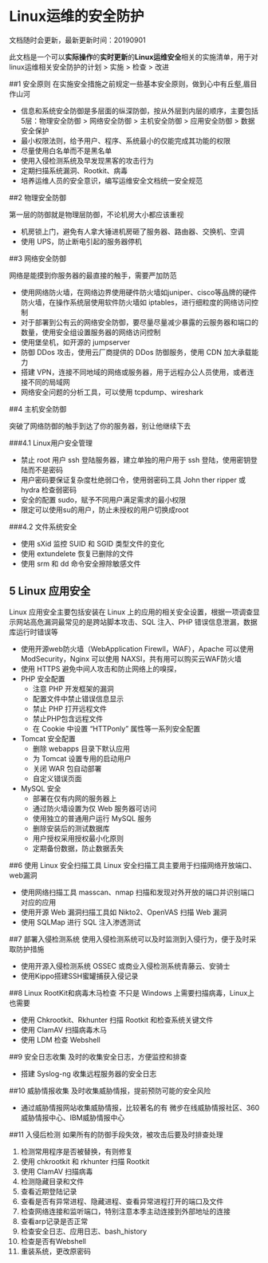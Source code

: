 # Linux运维的安全防护
文档随时会更新，最新更新时间：20190901

此文档是一个可以**实际操作**的**实时更新**的**Linux运维安全**相关的实施清单，用于对linux运维相关安全防护的计划 > 实施 > 检查 > 改进

##1 安全原则
在实施安全措施之前规定一些基本安全原则，做到心中有丘壑,眉目作山河

* 信息和系统安全防御是多层面的纵深防御，按从外层到内层的顺序，主要包括5层：物理安全防御 > 网络安全防御 > 主机安全防御 > 应用安全防御 > 数据安全保护
* 最小权限法则，给予用户、程序、系统最小的仅能完成其功能的权限
* 尽量使用白名单而不是黑名单
* 使用入侵检测系统及早发现黑客的攻击行为
* 定期扫描系统漏洞、Rootkit、病毒
* 培养运维人员的安全意识，编写运维安全文档统一安全规范


##2 物理安全防御

第一层的防御就是物理层防御，不论机房大小都应该重视

* 机房锁上门，避免有人拿大锤进机房砸了服务器、路由器、交换机、空调
* 使用 UPS，防止断电引起的服务器停机

##3 网络安全防御

网络是能摸到你服务器的最直接的触手，需要严加防范

* 使用网络防火墙，在网络边界使用硬件防火墙如juniper、cisco等品牌的硬件防火墙，在操作系统层使用软件防火墙如 iptables，进行细粒度的网络访问控制
* 对于部署到公有云的网络安全防御，要尽量尽量减少暴露的云服务器和端口的数量，使用安全组设置服务器的网络访问控制
* 使用堡垒机，如开源的 jumpserver
* 防御 DDos 攻击，使用云厂商提供的 DDos 防御服务，使用 CDN 加大承载能力
* 搭建 VPN，连接不同地域的网络或服务器，用于远程办公人员使用，或者连接不同的局域网
* 网络安全问题的分析工具，可以使用 tcpdump、wireshark

##4 主机安全防御

突破了网络防御的触手到达了你的服务器，别让他继续下去

###4.1 Linux用户安全管理

* 禁止 root 用户 ssh 登陆服务器，建立单独的用户用于 ssh 登陆，使用密钥登陆而不是密码
* 用户密码要保证复杂度杜绝弱口令，使用弱密码工具 John ther ripper 或 hydra 检查弱密码
* 安全的配置 sudo，赋予不同用户满足需求的最小权限
* 限定可以使用su的用户，防止未授权的用户切换成root

###4.2 文件系统安全

* 使用 sXid 监控 SUID 和 SGID 类型文件的变化
* 使用 extundelete 恢复已删除的文件
* 使用 srm 和 dd 命令安全擦除敏感文件

## 5 Linux 应用安全
Linux 应用安全主要包括安装在 Linux 上的应用的相关安全设置，根据一项调查显示网站高危漏洞最常见的是跨站脚本攻击、SQL 注入、PHP 错误信息泄漏，数据库运行时错误等

* 使用开源web防火墙（WebApplication Firewll，WAF），Apache 可以使用 ModSecurity，Nginx 可以使用 NAXSI，共有用可以购买云WAF防火墙
* 使用 HTTPS 避免中间人攻击和防止网络上的嗅探，
* PHP 安全配置
	* 注意 PHP 开发框架的漏洞
	* 配置文件中禁止错误信息显示
	* 禁止 PHP 打开远程文件
	* 禁止PHP包含远程文件
	* 在 Cookie 中设置 “HTTPonly” 属性等一系列安全配置
*  Tomcat 安全配置
	* 删除 webapps 目录下默认应用
	* 为 Tomcat 设置专用的启动用户
	* 关闭 WAR 包自动部署
	* 自定义错误页面
* MySQL 安全
	* 部署在仅有内网的服务器上
	* 通过防火墙设置为仅 Web 服务器可访问
	* 使用独立的普通用户运行 MySQL 服务
	* 删除安装后的测试数据库
	* 用户授权采用授权最小化原则
	* 定期备份数据，防止数据丢失

##6 使用 Linux 安全扫描工具
Linux 安全扫描工具主要用于扫描网络开放端口、web漏洞

* 使用网络扫描工具 masscan、nmap 扫描和发现对外开放的端口并识别端口对应的应用
* 使用开源 Web 漏洞扫描工具如 Nikto2、OpenVAS 扫描 Web 漏洞
* 使用 SQLMap 进行 SQL 注入渗透测试

##7 部署入侵检测系统
使用入侵检测系统可以及时监测到入侵行为，便于及时采取防护措施

* 使用开源入侵检测系统 OSSEC 或商业入侵检测系统青藤云、安骑士
* 使用Kippo搭建SSH蜜罐捕获入侵记录

##8 Linux RootKit和病毒木马检查
不只是 Windows 上需要扫描病毒，Linux上也需要

* 使用 Chkrootkit、Rkhunter 扫描 Rootkit 和检查系统关键文件
* 使用 ClamAV 扫描病毒木马
* 使用 LDM 检查 Webshell

##9 安全日志收集
及时的收集安全日志，方便监控和排查

* 搭建 Syslog-ng 收集远程服务器的安全日志

##10 威胁情报收集
及时收集威胁情报，提前预防可能的安全风险

* 通过威胁情报网站收集威胁情报，比较著名的有 微步在线威胁情报社区、360威胁情报中心、IBM威胁情报中心

##11 入侵后检测
如果所有的防御手段失效，被攻击后要及时排查处理

1. 检测常用程序是否被替换，有则修复
2. 使用 chkrootkit 和 rkhunter 扫描 Rootkit
3. 使用 ClamAV 扫描病毒
2. 检测隐藏目录和文件
3. 查看近期登陆记录
4. 查看是否有异常进程、隐藏进程、查看异常进程打开的端口及文件
5. 检查网络连接和监听端口，特别注意本季主动连接到外部地址的连接
6. 查看arp记录是否正常
7. 检查安全日志、应用日志、bash_history
8. 检查是否有Webshell
9. 重装系统，更改原密码













